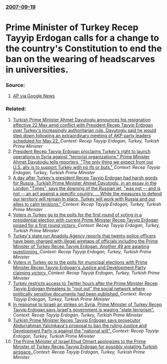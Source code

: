 ### [2007-09-19](/news/2007/09/19/index.md)

#  Prime Minister of Turkey Recep Tayyip Erdogan calls for a change to the country's Constitution to end the ban on the wearing of headscarves in universities. 




### Source:

1. [AP via Google News](http://ap.google.com/article/ALeqM5hBAI8wM69W_ajqA08GJyE0Kl0AAw)

### Related:

1. [Turkish Prime Minister Ahmet Davutoglu announces his resignation effective 22 May amid conflict with President Recep Tayyip Erdogan over Turkey's increasingly authoritarian rule. Davutoglu said he would step down following an extraordinary meeting of AKP party leaders scheduled for May 22. ](/news/2016/05/5/turkish-prime-minister-ahmet-davutoalu-announces-his-resignation-effective-22-may-amid-conflict-with-president-recep-tayyip-erdoaan-over-t.md) _Context: Recep Tayyip Erdogan, Turkey, Turkish Prime Minister_
2. [President Recep Tayyip Erdogan proclaims Turkey's right to launch operations in Syria against "terrorist organizations." Prime Minister Ahmet Davutoglu tells reporters, "The only thing we expect from our U.S. ally is to support Turkey with no ifs or buts." ](/news/2016/02/20/president-recep-tayyip-erdoaan-proclaims-turkey-s-right-to-launch-operations-in-syria-against-aterrorist-organizations-a-prime-minister.md) _Context: Recep Tayyip Erdogan, Turkey, Turkish Prime Minister_
3. [A day after Turkey's president Recep Tayyip Erdogan had harsh words for Russia, Turkish Prime Minister Ahmet Davutoglu, in an essay in the London "Times", says the downing of the Russian jet, "was not -- and is not -- an act against a specific country. ... While the measures to defend our territory will remain in place, Turkey will work with Russia and our allies to calm tensions." ](/news/2015/11/28/a-day-after-turkey-s-president-recep-tayyip-erdoaan-had-harsh-words-for-russia-turkish-prime-minister-ahmet-davutoalu-in-an-essay-in-the.md) _Context: Recep Tayyip Erdogan, Turkey, Turkish Prime Minister_
4. [Voters in Turkey go to the polls for the first round of voting in a presidential election with current Prime Minister Recep Tayyip Erdogan poised for a first round victory. ](/news/2014/08/10/voters-in-turkey-go-to-the-polls-for-the-first-round-of-voting-in-a-presidential-election-with-current-prime-minister-recep-tayyip-erdoaan.md) _Context: Recep Tayyip Erdogan, Turkey, Turkish Prime Minister_
5. [Turkey's state run Anadolu Agency reports that twenty police officers have been charged with illegal wiretaps of officials including the Prime Minister of Turkey Recep Tayyip Erdogan. Another 49 are awaiting questioning. ](/news/2014/07/26/turkey-s-state-run-anadolu-agency-reports-that-twenty-police-officers-have-been-charged-with-illegal-wiretaps-of-officials-including-the-pri.md) _Context: Recep Tayyip Erdogan, Turkey, Turkish Prime Minister_
6. [Voters in Turkey go to the polls for municipal elections with Prime Minister Recep Tayyip Erdogan's Justice and Development Party claiming victory. ](/news/2014/03/30/voters-in-turkey-go-to-the-polls-for-municipal-elections-with-prime-minister-recep-tayyip-erdoaan-s-justice-and-development-party-claiming.md) _Context: Recep Tayyip Erdogan, Turkey, Turkish Prime Minister_
7. [Turkey restricts access to Twitter hours after the Prime Minister Recep Tayyip Erdogan threatens to "root out" the social network where politically sensitive documents had been published. ](/news/2014/03/21/turkey-restricts-access-to-twitter-hours-after-the-prime-minister-recep-tayyip-erdoaan-threatens-to-root-out-the-social-network-where-pol.md) _Context: Recep Tayyip Erdogan, Turkey, Turkish Prime Minister_
8. [In response to Israeli air strikes on Syria, Prime Minister of Turkey Recep Tayyip Erdogan says Israel's government is waging "state terrorism". ](/news/2013/02/3/in-response-to-israeli-air-strikes-on-syria-prime-minister-of-turkey-recep-tayyip-erdoaan-says-israel-s-government-is-waging-state-terror.md) _Context: Recep Tayyip Erdogan, Turkey, Turkish Prime Minister_
9. [ Turkish Prime Minister Recep Tayyip Erdogan says prosecutor Abdurrahman Yalcinkaya's proposal to ban the ruling Justice and Development Party is against the "national will". ](/news/2008/03/15/turkish-prime-minister-recep-tayyip-erdoaan-says-prosecutor-abdurrahman-yalassa-nkaya-s-proposal-to-ban-the-ruling-justice-and-development.md) _Context: Recep Tayyip Erdogan, Turkey, Turkish Prime Minister_
10. [ The Prime Minister of Israel Ehud Olmert apologizes to the Prime Minister of Turkey Recep Tayyip Erdogan for possibly violating Turkish airspace. ](/news/2007/10/28/the-prime-minister-of-israel-ehud-olmert-apologizes-to-the-prime-minister-of-turkey-recep-tayyip-erdoaan-for-possibly-violating-turkish-ai.md) _Context: Recep Tayyip Erdogan, Turkey, Turkish Prime Minister_
